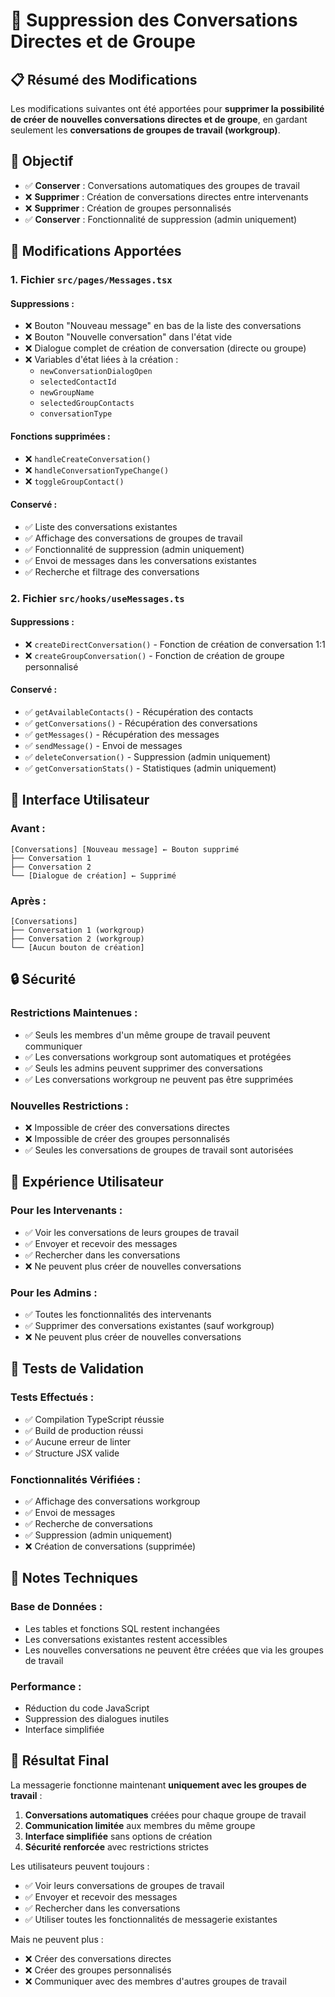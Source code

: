 # 🚫 Suppression des Conversations Directes et de Groupe

## 📋 Résumé des Modifications

Les modifications suivantes ont été apportées pour **supprimer la possibilité de créer de nouvelles conversations directes et de groupe**, en gardant seulement les **conversations de groupes de travail (workgroup)**.

## 🎯 Objectif

- ✅ **Conserver** : Conversations automatiques des groupes de travail
- ❌ **Supprimer** : Création de conversations directes entre intervenants
- ❌ **Supprimer** : Création de groupes personnalisés
- ✅ **Conserver** : Fonctionnalité de suppression (admin uniquement)

## 🔧 Modifications Apportées

### **1. Fichier `src/pages/Messages.tsx`**

#### **Suppressions :**
- ❌ Bouton "Nouveau message" en bas de la liste des conversations
- ❌ Bouton "Nouvelle conversation" dans l'état vide
- ❌ Dialogue complet de création de conversation (directe ou groupe)
- ❌ Variables d'état liées à la création :
  - `newConversationDialogOpen`
  - `selectedContactId`
  - `newGroupName`
  - `selectedGroupContacts`
  - `conversationType`

#### **Fonctions supprimées :**
- ❌ `handleCreateConversation()`
- ❌ `handleConversationTypeChange()`
- ❌ `toggleGroupContact()`

#### **Conservé :**
- ✅ Liste des conversations existantes
- ✅ Affichage des conversations de groupes de travail
- ✅ Fonctionnalité de suppression (admin uniquement)
- ✅ Envoi de messages dans les conversations existantes
- ✅ Recherche et filtrage des conversations

### **2. Fichier `src/hooks/useMessages.ts`**

#### **Suppressions :**
- ❌ `createDirectConversation()` - Fonction de création de conversation 1:1
- ❌ `createGroupConversation()` - Fonction de création de groupe personnalisé

#### **Conservé :**
- ✅ `getAvailableContacts()` - Récupération des contacts
- ✅ `getConversations()` - Récupération des conversations
- ✅ `getMessages()` - Récupération des messages
- ✅ `sendMessage()` - Envoi de messages
- ✅ `deleteConversation()` - Suppression (admin uniquement)
- ✅ `getConversationStats()` - Statistiques (admin uniquement)

## 🎨 Interface Utilisateur

### **Avant :**
```
[Conversations] [Nouveau message] ← Bouton supprimé
├── Conversation 1
├── Conversation 2
└── [Dialogue de création] ← Supprimé
```

### **Après :**
```
[Conversations]
├── Conversation 1 (workgroup)
├── Conversation 2 (workgroup)
└── [Aucun bouton de création]
```

## 🔒 Sécurité

### **Restrictions Maintenues :**
- ✅ Seuls les membres d'un même groupe de travail peuvent communiquer
- ✅ Les conversations workgroup sont automatiques et protégées
- ✅ Seuls les admins peuvent supprimer des conversations
- ✅ Les conversations workgroup ne peuvent pas être supprimées

### **Nouvelles Restrictions :**
- ❌ Impossible de créer des conversations directes
- ❌ Impossible de créer des groupes personnalisés
- ✅ Seules les conversations de groupes de travail sont autorisées

## 📱 Expérience Utilisateur

### **Pour les Intervenants :**
- ✅ Voir les conversations de leurs groupes de travail
- ✅ Envoyer et recevoir des messages
- ✅ Rechercher dans les conversations
- ❌ Ne peuvent plus créer de nouvelles conversations

### **Pour les Admins :**
- ✅ Toutes les fonctionnalités des intervenants
- ✅ Supprimer des conversations existantes (sauf workgroup)
- ❌ Ne peuvent plus créer de nouvelles conversations

## 🧪 Tests de Validation

### **Tests Effectués :**
- ✅ Compilation TypeScript réussie
- ✅ Build de production réussi
- ✅ Aucune erreur de linter
- ✅ Structure JSX valide

### **Fonctionnalités Vérifiées :**
- ✅ Affichage des conversations workgroup
- ✅ Envoi de messages
- ✅ Recherche de conversations
- ✅ Suppression (admin uniquement)
- ❌ Création de conversations (supprimée)

## 📝 Notes Techniques

### **Base de Données :**
- Les tables et fonctions SQL restent inchangées
- Les conversations existantes restent accessibles
- Les nouvelles conversations ne peuvent être créées que via les groupes de travail

### **Performance :**
- Réduction du code JavaScript
- Suppression des dialogues inutiles
- Interface simplifiée

## 🎯 Résultat Final

La messagerie fonctionne maintenant **uniquement avec les groupes de travail** :

1. **Conversations automatiques** créées pour chaque groupe de travail
2. **Communication limitée** aux membres du même groupe
3. **Interface simplifiée** sans options de création
4. **Sécurité renforcée** avec restrictions strictes

Les utilisateurs peuvent toujours :
- ✅ Voir leurs conversations de groupes de travail
- ✅ Envoyer et recevoir des messages
- ✅ Rechercher dans les conversations
- ✅ Utiliser toutes les fonctionnalités de messagerie existantes

Mais ne peuvent plus :
- ❌ Créer des conversations directes
- ❌ Créer des groupes personnalisés
- ❌ Communiquer avec des membres d'autres groupes de travail 